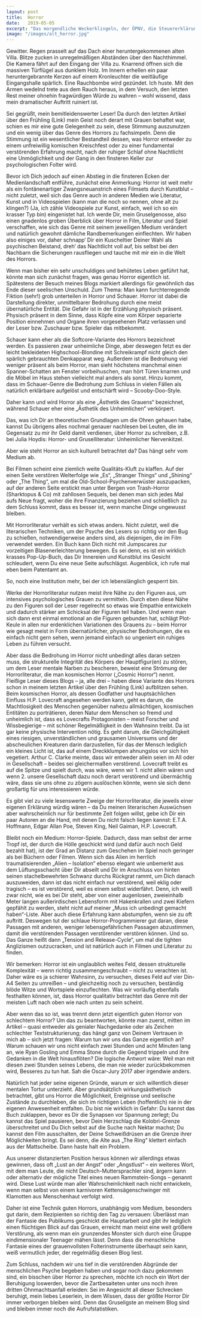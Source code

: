 ```yaml
---
layout: post
title:  Horror
date:   2019-05-05
excerpt: "Das morgendliche Weckerklingeln, der ÖPNV, die Steuererklärung. Das Leben quillt geradezu über vor furchteinflößenden Gestalten, Gegenständen und Geschehnissen. Zum Glück gibt es Eskapismus, die Flucht vor der Wirklichkeit, in Form von Filmen, Büchern und Spielen. Und wohin fliehen wir teils vor dem Schrecken des Alltags? In den Horror. Wohin auch sonst?"
image: "/images/alt_horror.jpg"
---
```


Gewitter. Regen prasselt auf das Dach einer heruntergekommenen alten Villa. Blitze zucken in unregelmäßigen Abständen über den Nachthimmel. Die Kamera fährt auf den Eingang der Villa zu. Knarrend öffnen sich die massiven Türflügel aus dunklem Holz. Im Innern erhellen ein paar heruntergebrannte Kerzen auf einem Kronleuchter die weitläufige Eingangshalle spärlich. Eine Rauchbombe wird gezündet. Ich huste. Mit den Armen wedelnd trete aus dem Rauch heraus, in dem Versuch, den letzten Rest meiner ohnehin fragwürdigen Würde zu wahren – wohl wissend, dass mein dramatischer Auftritt ruiniert ist.

Sei gegrüßt, mein bemitleidenswerter Leser! Da durch den letzten Artikel über den Frühling (Link) mein Geist noch derart mit Grauen behaftet war, schien es mir eine gute Gelegenheit zu sein, diese Stimmung auszunutzen und ein wenig über das Genre des Horrors zu fachsimpeln. Denn die Stimmung ist ein wesentlicher Bestandteil dessen, was Horror entweder zu einem unfreiwillig komischen Kreischfest oder zu einer fundamental verstörenden Erfahrung macht, nach der ruhiger Schlaf ohne Nachtlicht eine Unmöglichkeit und der Gang in den finsteren Keller zur psychologischen Folter wird.

Bevor ich Dich jedoch auf einen Abstieg in die finsteren Ecken der Medienlandschaft entführe, zunächst eine Anmerkung: Horror ist weit mehr als ein fontänenartiger Zwangsneuanstrich eines Filmsets durch Kunstblut – nicht zuletzt, weil sich das Genre auch in anderen Medien wie Literatur, Kunst und in Videospielen (kann man die noch so nennen, ohne alt zu klingen?) (Ja, ich zähle Videospiele zur Kunst, einfach, weil ich so ein krasser Typ bin) eingenistet hat. Ich werde Dir, mein Gruselgenosse, also einen gnadenlos groben Überblick über Horror in Film, Literatur und Spiel verschaffen, wie sich das Genre mit seinem jeweiligen Medium verändert und natürlich gewohnt dämliche Randbemerkungen einflechten. Wir haben also einiges vor, daher schnapp‘ Dir ein Kuscheltier Deiner Wahl als psychischen Beistand, dreh‘ das Nachtlicht voll auf, bis selbst bei den Nachbarn die Sicherungen rausfliegen und tauche mit mir ein in die Welt des Horrors.

Wenn man bisher ein sehr unschuldiges und behütetes Leben geführt hat, könnte man sich zunächst fragen, was genau Horror eigentlich ist. Spätestens der Besuch meines Blogs markiert allerdings für gewöhnlich das Ende dieser seelischen Unschuld. Zum Thema: Man kann furchterregende Fiktion (sehr!) grob unterteilen in Horror und Schauer. Horror ist dabei die Darstellung direkter, unmittelbarer Bedrohung durch eine meist übernatürliche Entität. Die Gefahr ist in der Erzählung physisch präsent. Physisch präsent in dem Sinne, dass Köpfe eine vom Körper separierte Position einnehmen und Organe ihren vorgesehenen Platz verlassen und der Leser bzw. Zuschauer bzw. Spieler das mitbekommt.

Schauer kann eher als die Softcore-Variante des Horrors bezeichnet werden. Es passieren zwar unheimliche Dinge, aber deswegen fetzt es der leicht bekleideten Highschool-Blondine mit Schreikrampf nicht gleich den spärlich gebrauchten Denkapparat weg. Außerdem ist die Bedrohung viel weniger präsent als beim Horror, man sieht höchstens manchmal einen Spanner-Schatten am Fenster vorbeihuschen, man hört Türen knarren und die Möbel im Haus stehen vielleicht mal anders als sonst. Hinzu kommt, dass im Schauer-Genre die Bedrohung zum Schluss in vielen Fällen als natürlich erklärbare aufgelöst und entschärft wird – Scooby-Doo-Style.

Daher kann und wird Horror als eine „Ästhetik des Grauens“ bezeichnet, während Schauer eher eine „Ästhetik des Unheimlichen“ verkörpert.

Das, was ich Dir an theoretischen Grundlagen um die Ohren gehauen habe, kannst Du übrigens alles nochmal genauer nachlesen bei Leuten, die im Gegensatz zu mir ihr Geld damit verdienen, über Horror zu schreiben, z.B. bei Julia Hoydis: Horror- und Gruselliteratur: Unheimlicher Nervenkitzel.

Aber wie steht Horror an sich kulturell betrachtet da? Das hängt sehr vom Medium ab.

Bei Filmen scheint eine ziemlich weite Qualitäts-Kluft zu klaffen. Auf der einen Seite verstören Welterfolge wie „Es“, „Stranger Things“ und „Shining“ oder „The Thing“, um mal die Old-School-Psychenverwüster auszupacken, auf der anderen Seite erstickt man unter Bergen von Trash-Horror (Sharktopus & Co) mit zahllosen Sequels, bei denen man sich jedes Mal aufs Neue fragt, woher die ihre Finanzierung beziehen und schließlich zu dem Schluss kommt, dass es besser ist, wenn manche Dinge ungewusst bleiben.

Mit Horrorliteratur verhält es sich etwas anders. Nicht zuletzt, weil die literarischen Techniken, um der Psyche des Lesers so richtig vor den Bug zu schießen, notwendigerweise anders sind, als diejenigen, die im Film verwendet werden. Ein Buch kann Dich nicht mit Jumpscares zur vorzeitigen Blasenerleichterung bewegen. Es sei denn, es ist ein wirklich krasses Pop-Up-Buch, das Dir Innereien und Kunstblut ins Gesicht schleudert, wenn Du eine neue Seite aufschlägst. Augenblick, ich rufe mal eben beim Patentamt an.

So, noch eine Institution mehr, bei der ich lebenslänglich gesperrt bin.

Werke der Horrorliteratur nutzen meist ihre Nähe zu den Figuren aus, um intensives psychologisches Grauen zu vermitteln. Durch eben diese Nähe zu den Figuren soll der Leser regelrecht so etwas wie Empathie entwickeln und dadurch stärker am Schicksal der Figuren teil haben. Und wenn man sich dann erst einmal emotional an die Figuren gebunden hat, schlägt Plot-Keule in allen nur erdenklichen Variationen des Grauens zu – beim Horror wie gesagt meist in Form übernatürlicher, physischer Bedrohungen, die es einfach nicht gern sehen, wenn jemand einfach so ungeniert ein ruhiges Leben zu führen versucht.

Aber dass die Bedrohung im Horror nicht unbedingt alles daran setzen muss, die strukturelle Integrität des Körpers der Hauptfigur(en) zu stören, um dem Leser mentale Narben zu bescheren, beweist eine Strömung der Horrorliteratur, die man kosmischen Horror („Cosmic Horror“) nennt. Fleißige Leser dieses Blogs – ja, alle drei – haben diese Variante des Horrors schon in meinem letzten Artikel über den Frühling (Link) aufblitzen sehen. Beim kosmischen Horror, als dessen Godfather und hauptsächlichen Einfluss H.P. Lovecraft angesehen werden kann, geht es darum, die Machtlosigkeit des Menschen gegenüber nahezu allmächtigen, kosmischen Entitäten zu porträtieren, deren Natur dem Menschen so fremd und unheimlich ist, dass es Lovecrafts Protagonisten – meist Forscher und Wissbegierige – mit schöner Regelmäßigkeit in den Wahnsinn treibt. Da ist gar keine physische Intervention nötig. Es geht darum, die Gleichgültigkeit eines riesigen, unverständlichen und grausamen Universums und der abscheulichen Kreaturen darin darzustellen, für das der Mensch lediglich ein kleines Licht ist, das auf einem Dreckklumpen ahnungslos vor sich hin vegetiert. Arthur C. Clarke meinte, dass wir entweder allein seien im All oder in Gesellschaft – beides sei gleichermaßen verstörend. Lovecraft treibt es auf die Spitze und spielt durch, was wäre, wenn wir 1. nicht allein wären und wenn 2. unsere Gesellschaft dazu noch derart verstörend und übermächtig wäre, dass sie uns ohne zu zögern auslöschen könnte, wenn sie sich denn großartig für uns interessieren würde.

Es gibt viel zu viele lesenswerte Zweige der Horrorliteratur, die jeweils einer eigenen Erklärung würdig wären – da Du meinen literarischen Auswüchsen aber wahrscheinlich nur für bestimmte Zeit folgen willst, gebe ich Dir ein paar Autoren an die Hand, mit denen Du nicht falsch liegen kannst: E.T.A. Hoffmann, Edgar Allan Poe, Steven King, Neil Gaiman, H.P. Lovecraft.

Bleibt noch ein Medium: Horror-Spiele. Dadurch, dass man selbst der arme Tropf ist, der durch die Hölle geschickt wird (und dafür auch noch Geld bezahlt hat), ist der Grad an Distanz zum Geschehen im Spiel noch geringer als bei Büchern oder Filmen. Wenn sich das Alien im herrlich traumatisierenden „Alien – Isolation“ ebenso elegant wie unbemerkt aus dem Lüftungsschacht über Dir abseilt und Dir im Anschluss von hinten seinen stachelbewehrten Schwanz durchs Rückgrat rammt, um Dich danach auszuweiden, dann ist das nicht einfach nur verstörend, weil eklig oder tragisch – es ist verstörend, weil es einem selbst widerfährt. Denn, ich weiß zwar nicht, wie es bei Dir steht, aber von einer augenlosen, zweieinhalb Meter langen außerirdischen Lebensform mit Hakenkrallen und zwei Kiefern gepfählt zu werden, steht nicht auf meiner „Muss ich unbedingt gemacht haben“-Liste. Aber auch diese Erfahrung kann abstumpfen, wenn sie zu oft auftritt. Deswegen tut der schlaue Horror-Programmierer gut daran, diese Passagen mit anderen, weniger lebensgefährlichen Passagen abzustimmen, damit die verstörenden Passagen verstörender verstören können. Und so. Das Ganze heißt dann „Tension and Release-Cycle“, um mal die tighten Anglizismen outzucracken, und ist natürlich auch in Filmen und Literatur zu finden.

Wir bemerken: Horror ist ein unglaublich weites Feld, dessen strukturelle Komplexität – wenn richtig zusammengeschraubt – nicht zu verachten ist. Daher wäre es ja schierer Wahnsinn, zu versuchen, dieses Feld auf vier Din-A4 Seiten zu umreißen – und gleichzeitig noch zu versuchen, beständig blöde Witze und Wortspiele einzuflechten. Was wir vorläufig ebenfalls festhalten können, ist, dass Horror qualitativ betrachtet das Genre mit der meisten Luft nach oben wie nach unten zu sein scheint.

Aber wenn das so ist, was trennt denn jetzt eigentlich guten Horror von schlechtem Horror? Um das zu beantworten, könnte man zuerst, mitten im Artikel – quasi entweder als genialer Nachgedanke oder als Zeichen schlechter Textstrukturierung; das hängt ganz von Deinem Vertrauen in mich ab – sich jetzt fragen: Warum tun wir uns das Ganze eigentlich an? Warum schauen wir uns nicht einfach zwei Stunden und acht Minuten lang an, wie Ryan Gosling und Emma Stone durch die Gegend trippeln und ihre Gedanken in die Welt hinausflöten? Die logische Antwort wäre: Weil man mit diesen zwei Stunden seines Lebens, die man nie wieder zurückbekommen wird, Besseres zu tun hat. Sah die Oscar-Jury 2017 aber irgendwie anders.

Natürlich hat jeder seine eigenen Gründe, warum er sich willentlich dieser mentalen Tortur unterzieht. Aber grundsätzlich wirkungsästhetisch betrachtet, gibt uns Horror die Möglichkeit, Ereignisse und seelische Zustände zu durchleben, die sich im richtigen Leben (hoffentlich) nie in der eigenen Anwesenheit entfalten. Du bist nie wirklich in Gefahr: Du kannst das Buch zuklappen, bevor es Dir die Synapsen vor Spannung zerlegt; Du kannst das Spiel pausieren, bevor Dein Herzschlag die Kolobri-Grenze überschreitet und Du Dich selbst auf die Suche nach Nektar machst; Du kannst den Film ausschalten, der Deine Schweißdrüsen an die Grenze ihrer Möglichkeiten bringt. Es sei denn, die Alte aus „The Ring“ klettert einfach aus der Mattscheibe. Dann haste halt ein Problem.

Aus unserer distanzierten Position heraus können wir allerdings etwas gewinnen, dass oft „Lust an der Angst“ oder „Angstlust“ – ein weiteres Wort, mit dem man Leute, die nicht Deutsch-Muttersprachler sind, ärgern kann oder alternativ der mögliche Titel eines neuen Rammstein-Songs – genannt wird. Diese Lust würde man aller Wahrscheinlichkeit nach nicht entwickeln, wenn man selbst von einem karnivoren Kettensägenschwinger mit Klamotten aus Menschenhaut verfolgt wird.

Daher ist eine Technik guten Horrors, unabhängig vom Medium, besonders gut darin, dem Rezipienten so richtig den Tag zu versauen: Überlässt man der Fantasie des Publikums geschickt die Hauptarbeit und gibt ihr lediglich einen flüchtigen Blick auf das Grauen, erreicht man meist eine weit größere Verstörung, als wenn man ein grunzendes Monster sich durch eine Gruppe eindimensionaler Teenager mähen lässt. Denn dass die menschliche Fantasie eines der grauenvollsten Folterinstrumente überhaupt sein kann, weiß vermutlich jeder, der regelmäßig diesen Blog liest.

Zum Schluss, nachdem wir uns tief in die verstörenden Abgründe der menschlichen Psyche begeben haben und sogar noch dazu gekommen sind, ein bisschen über Horror zu sprechen, möchte ich noch ein Wort der Beruhigung loswerden, bevor die Zartbesaiteten unter uns noch ihren dritten Ohnmachtsanfall erleiden: Sei im Angesicht all dieser Schrecken beruhigt, mein liebes Leserlein, in dem Wissen, dass der größte Horror Dir immer verborgen bleiben wird. Denn das Gruseligste an meinem Blog sind und bleiben immer noch die Aufrufstatistiken.
